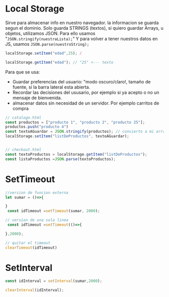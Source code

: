 # Local Storage

Sirve para almacenar info en nuestro navegador.
la informacion se guarda segun el dominio.
Solo guarda STRINGS (textos), si quiero guardar Arrays, u objetos, utilizamos JSON. Para ello usamos "`JSON.stringify(nuestraLista);`"  Y para volver a tener nuestros datos en JS, usamos `JSON.parse(nuestroString);`


```js
localStorage.setItem("edad",25); /

localStorage.getItem("edad"); // "25" <--- texto

```

Para que se usa:
- Guardar preferencias del usuario: "modo oscuro/claro!, tamaño de fuente, si la barra lateral esta abierta.
- Recordar las decisiones del ususario, por ejemplo si ya acepto o no un mensaje de bienvenida.
- almacenar datos sin necesidad de un servidor. Por ejemplo carritos de compra

```js
// catalogo.html
const productos = ["producto 1", "producto 2", "producto 25"];
productos.push("producto 4")
const textoAGuardar = JSON.stringify(productos); // convierto a mi array a un string
localStorage.setItem("listDeProductos", textoAGuardar);


// checkout.html
const textoProductos = localStorage.getItem("listDeProductos");
const listaProductos =JSON.parse(textoProductos);
```


# SetTimeout

``` js
//version de funcion externa
let sumar = ()=>{

}
 const idTimeout =setTimeout(sumar, 2000);

// version de una sola linea
 const idTimeout =setTimeout(()=>{

},2000);

// quitar el timeout
clearTimeout(idTimeout)


```


# SetInterval
```js
const idInterval = setInterval(sumar,2000);

clearInterval(idInterval);

```
